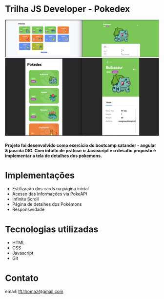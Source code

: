 # Trilha JS Developer - Pokedex

<img src="./assets/image/capa/desktop.png" alt="página web">
<img src="./assets/image/capa/mobile.png" alt="página mobile">

<h4>Projeto foi desenvolvido como exercício do bootcamp satander - angular & java da DIO. Com intuito de práticar o Javascript e o desafio proposto é implementar a tela de detalhes dos pokemons.</h4>

# Implementações

- Estilização dos cards na página inicial
- Acesso das informações via PokeAPI
- Infinite Scroll
- Página de detalhes dos Pokémons
- Responsividade

# Tecnologias utilizadas

- HTML
- CSS
- Javascript
- Git

# Contato

email: lft.thomaz@gmail.com
